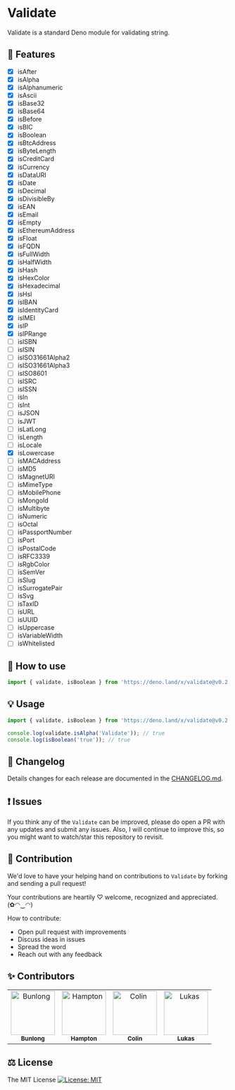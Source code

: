 # Validate

Validate is a standard Deno module for validating string.

## 🎁 Features

* [x] isAfter
* [x] isAlpha
* [x] isAlphanumeric
* [x] isAscii
* [x] isBase32
* [x] isBase64
* [x] isBefore
* [x] isBIC
* [x] isBoolean
* [x] isBtcAddress
* [x] isByteLength
* [x] isCreditCard
* [x] isCurrency
* [x] isDataURI
* [x] isDate
* [x] isDecimal
* [x] isDivisibleBy
* [x] isEAN
* [x] isEmail
* [x] isEmpty
* [x] isEthereumAddress
* [x] isFloat
* [x] isFQDN
* [x] isFullWidth
* [x] isHalfWidth
* [x] isHash
* [x] isHexColor
* [x] isHexadecimal
* [x] isHsl
* [x] isIBAN
* [x] isIdentityCard
* [x] isIMEI
* [x] isIP
* [x] isIPRange
* [ ] isISBN
* [ ] isISIN
* [ ] isISO31661Alpha2
* [ ] isISO31661Alpha3
* [ ] isISO8601
* [ ] isISRC
* [ ] isISSN
* [ ] isIn
* [ ] isInt
* [ ] isJSON
* [ ] isJWT
* [ ] isLatLong
* [ ] isLength
* [ ] isLocale
* [x] isLowercase
* [ ] isMACAddress
* [ ] isMD5
* [ ] isMagnetURI
* [ ] isMimeType
* [ ] isMobilePhone
* [ ] isMongoId
* [ ] isMultibyte
* [ ] isNumeric
* [ ] isOctal
* [ ] isPassportNumber
* [ ] isPort
* [ ] isPostalCode
* [ ] isRFC3339
* [ ] isRgbColor
* [ ] isSemVer
* [ ] isSlug
* [ ] isSurrogatePair
* [ ] isSvg
* [ ] isTaxID
* [ ] isURL
* [ ] isUUID
* [ ] isUppercase
* [ ] isVariableWidth
* [ ] isWhitelisted

## 🔧 How to use

```ts
import { validate, isBoolean } from 'https://deno.land/x/validate@v0.2.0/mod.ts';
```

## 💡 Usage

```ts
import { validate, isBoolean } from 'https://deno.land/x/validate@v0.2.0/mod.ts';

console.log(validate.isAlpha('Validate')); // true
console.log(isBoolean('true')); // true
```

## 📜 Changelog

Details changes for each release are documented in the [CHANGELOG.md](https://github.com/jinglong7/validate/blob/master/CHANGELOG.md).

## ❗ Issues

If you think any of the `Validate` can be improved, please do open a PR with any updates and submit any issues. Also, I will continue to improve this, so you might want to watch/star this repository to revisit.

## 💪 Contribution

We'd love to have your helping hand on contributions to `Validate` by forking and sending a pull request!

Your contributions are heartily ♡ welcome, recognized and appreciated. (✿◠‿◠)

How to contribute:

- Open pull request with improvements
- Discuss ideas in issues
- Spread the word
- Reach out with any feedback

## ✨ Contributors

<table>
  <tr>
    <td align="center">
      <a href="https://github.com/Bunlong">
        <img src="https://avatars0.githubusercontent.com/u/1308397?s=400&u=945dc6b97571e2b98b659d34b1c81ae2514046bf&v=4" width="100" alt="Bunlong" />
        <br />
        <sub>
          <b>Bunlong</b>
        </sub>
      </a>
    </td>
    <td align="center">
      <a href="https://github.com/hamptonmoore">
        <img src="https://avatars2.githubusercontent.com/u/8162992?s=400&u=ff3c4f793bb7126181761fab57cf799a4524503b&v=4" width="100" alt="Hampton" />
        <br />
        <sub>
          <b>Hampton</b>
        </sub>
      </a>
    </td>
    <td align="center">
      <a href="https://github.com/SuperC03">
        <img src="https://avatars2.githubusercontent.com/u/42807913?s=400&u=fe371d8db5785f6c826a20a39dc41fdffa3fcc0b&v=4" width="100" alt="Colin" />
        <br />
        <sub>
          <b>Colin</b>
        </sub>
      </a>
    </td>
    <td align="center">
      <a href="https://github.com/lholliger">
        <img src="https://avatars3.githubusercontent.com/u/14064434?s=400&u=2d718e5a1cee7719fdab4e0e0d4e99f8bd26e2ba&v=4" width="100" alt="Lukas" />
        <br />
        <sub>
          <b>Lukas</b>
        </sub>
      </a>
    </td>
  </tr>
</table>

## ⚖️ License

The MIT License [![License: MIT](https://img.shields.io/badge/License-MIT-yellow.svg)](https://opensource.org/licenses/MIT)
